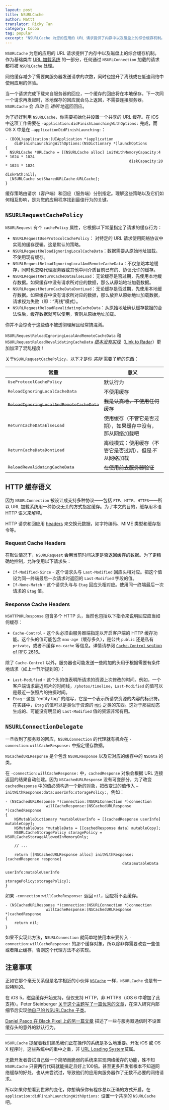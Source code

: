 ```yaml
---
layout: post
title: NSURLCache
author: Mattt
translator: Ricky Tan
category: Cocoa
tag: popular
excerpt: "NSURLCache 为您的应用的 URL 请求提供了内存中以及磁盘上的综合缓存机制。作为基础类库 URL 加载系统的一部分，任何通过 NSURLConnection 加载的请求都将被 NSURLCache 处理。"
---
```


`NSURLCache` 为您的应用的 URL 请求提供了内存中以及磁盘上的综合缓存机制。 作为基础类库 [URL 加载系统](https://developer.apple.com/library/mac/#documentation/Cocoa/Conceptual/URLLoadingSystem/URLLoadingSystem.html#//apple_ref/doc/uid/10000165i) 的一部分，任何通过 `NSURLConnection` 加载的请求都将被 `NSURLCache` 处理。

网络缓存减少了需要向服务器发送请求的次数，同时也提升了离线或在低速网络中使用应用的体验。

当一个请求完成下载来自服务器的回应，一个缓存的回应将在本地保存。下一次同一个请求再发起时，本地保存的回应就会马上返回，不需要连接服务器。`NSURLCache` 会 _自动_ 且 _透明_ 地返回回应。

为了好好利用 `NSURLCache`，你需要初始化并设置一个共享的 URL 缓存。在 iOS 中这项工作需要在 `-application:didFinishLaunchingWithOptions:` 完成，而 OS X 中是在 `–applicationDidFinishLaunching:`：

```objc
- (BOOL)application:(UIApplication *)application
    didFinishLaunchingWithOptions:(NSDictionary *)launchOptions
{
  NSURLCache *URLCache = [[NSURLCache alloc] initWithMemoryCapacity:4 * 1024 * 1024
                                                       diskCapacity:20 * 1024 * 1024
                                                           diskPath:nil];
  [NSURLCache setSharedURLCache:URLCache];
}
```

缓存策略由请求（客户端）和回应（服务端）分别指定。理解这些策略以及它们如何相互影响，是为您的应用程序找到最佳行为的关键。

## `NSURLRequestCachePolicy`

`NSURLRequest` 有个 `cachePolicy` 属性，它根据以下常量指定了请求的缓存行为：

- `NSURLRequestUseProtocolCachePolicy`： 对特定的 URL 请求使用网络协议中实现的缓存逻辑。这是默认的策略。
- `NSURLRequestReloadIgnoringLocalCacheData`：数据需要从原始地址加载。不使用现有缓存。
- `NSURLRequestReloadIgnoringLocalAndRemoteCacheData`：不仅忽略本地缓存，同时也忽略代理服务器或其他中间介质目前已有的、协议允许的缓存。
- `NSURLRequestReturnCacheDataElseLoad`：无论缓存是否过期，先使用本地缓存数据。如果缓存中没有请求所对应的数据，那么从原始地址加载数据。
- `NSURLRequestReturnCacheDataDontLoad`：无论缓存是否过期，先使用本地缓存数据。如果缓存中没有请求所对应的数据，那么放弃从原始地址加载数据，请求视为失败（即：“离线”模式）。
- `NSURLRequestReloadRevalidatingCacheData`：从原始地址确认缓存数据的合法性后，缓存数据就可以使用，否则从原始地址加载。

你并不会惊奇于这些值不被透彻理解且经常搞混淆。

`NSURLRequestReloadIgnoringLocalAndRemoteCacheData` 和 `NSURLRequestReloadRevalidatingCacheData` [_根本没有实现_](https://gist.github.com/mattt/4753073#file-nsurlrequest-h-L95-L108)（[Link to Radar](http://openradar.appspot.com/radar?id=1755401)）更加加深了混乱程度！

关于`NSURLRequestCachePolicy`，以下才是你 _实际_ 需要了解的东西：

<table>
  <thead>
    <tr>
      <th>常量</th>
      <th>意义</th>
    </tr>
  </thead>
  <tbody>
    <tr>
      <td><tt>UseProtocolCachePolicy</tt></td>
      <td>默认行为</td>
    </tr>
    <tr>
      <td><tt>ReloadIgnoringLocalCacheData</tt></td>
      <td>不使用缓存</td>
    </tr>
    <tr>
      <td><del><tt>ReloadIgnoringLocalAndRemoteCacheData</tt></del></td>
      <td><del>我是认真地，不使用任何缓存</del></td>
    </tr>
    <tr>
      <td><tt>ReturnCacheDataElseLoad</tt></td>
      <td>使用缓存（不管它是否过期），如果缓存中没有，那从网络加载吧</td>
    </tr>
    <tr>
      <td><tt>ReturnCacheDataDontLoad</tt></td>
      <td>离线模式：使用缓存（不管它是否过期），但是<em>不</em>从网络加载</td>
    </tr>
    <tr>
      <td><del><tt>ReloadRevalidatingCacheData</tt></del></td>
      <td><del>在使用前去服务器验证</del></td>
    </tr>
  </tbody>
</table>

## HTTP 缓存语义

因为 `NSURLConnection` 被设计成支持多种协议——包括 `FTP`、`HTTP`、`HTTPS`——所以 URL 加载系统用一种协议无关的方式指定缓存。为了本文的目的，缓存用术语 HTTP 语义来解释。

HTTP 请求和回应用 [headers](http://www.w3.org/Protocols/rfc2616/rfc2616-sec14.html) 来交换元数据，如字符编码、MIME 类型和缓存指令等。

### Request Cache Headers

在默认情况下，`NSURLRequest` 会用当前时间决定是否返回缓存的数据。为了更精确地控制，允许使用以下请求头：

* `If-Modified-Since` - 这个请求头与 `Last-Modified` 回应头相对应。把这个值设为同一终端最后一次请求时返回的 `Last-Modified` 字段的值。
* `If-None-Match` - 这个请求头与与 `Etag` 回应头相对应。使用同一终端最后一次请求的 `Etag` 值。

### Response Cache Headers

`NSHTTPURLResponse` 包含多个 HTTP 头，当然也包括以下指令来说明回应应当如何缓存：

* `Cache-Control` - 这个头必须由服务器端指定以开启客户端的 HTTP 缓存功能。这个头的值可能包含 `max-age`（缓存多久），是公共 `public` 还是私有 `private`，或者不缓存 `no-cache` 等信息。详情请参阅 [`Cache-Control` section of RFC 2616](http://www.w3.org/Protocols/rfc2616/rfc2616-sec14.html#sec14.9)。

除了 `Cache-Control` 以外，服务器也可能发送一些附加的头用于根据需要有条件地请求（如上一节所提到的）：

* `Last-Modified` - 这个头的值表明所请求的资源上次修改的时间。例如，一个客户端请求最近照片的时间线，`/photos/timeline`，`Last-Modified` 的值可以是最近一张照片的拍摄时间。
* `Etag` - 这是 “entity tag” 的缩写，它是一个表示所请求资源的内容的标识符。在实践中，`Etag` 的值可以是类似于资源的 [`MD5`](https://en.wikipedia.org/wiki/MD5) 之类的东西。这对于那些动态生成的、可能没有明显的 `Last-Modified` 值的资源非常有用。

## `NSURLConnectionDelegate`

一旦收到了服务器的回应，`NSURLConnection` 的代理就有机会在 `-connection:willCacheResponse:` 中指定缓存数据。

`NSCachedURLResponse` 是个包含 `NSURLResponse` 以及它对应的缓存中的 `NSData` 的类。

在 `-connection:willCacheResponse:` 中，`cachedResponse` 对象会根据 URL 连接返回的结果自动创建。因为 `NSCachedURLResponse` 没有可变部分，为了改变 `cachedResponse` 中的值必须构造一个新的对象，把改变过的值传入 `–initWithResponse:data:userInfo:storagePolicy:`，例如：

```objc
- (NSCachedURLResponse *)connection:(NSURLConnection *)connection
                  willCacheResponse:(NSCachedURLResponse *)cachedResponse
{
    NSMutableDictionary *mutableUserInfo = [[cachedResponse userInfo] mutableCopy];
    NSMutableData *mutableData = [[cachedResponse data] mutableCopy];
    NSURLCacheStoragePolicy storagePolicy = NSURLCacheStorageAllowedInMemoryOnly;

    // ...

    return [[NSCachedURLResponse alloc] initWithResponse:[cachedResponse response]
                                                    data:mutableData
                                                userInfo:mutableUserInfo
                                           storagePolicy:storagePolicy];
}
```

如果 `-connection:willCacheResponse:` 返回 `nil`，回应将不会缓存。

```objc
- (NSCachedURLResponse *)connection:(NSURLConnection *)connection
                  willCacheResponse:(NSCachedURLResponse *)cachedResponse
{
    return nil;
}
```

如果不实现此方法，`NSURLConnection` 就简单地使用本来要传入 `-connection:willCacheResponse:` 的那个缓存对象，所以除非你需要改变一些值或者阻止缓存，否则这个代理方法不必实现。

## 注意事项

正如它那个毫无关系但是名字相近的小伙伴 [`NSCache`](https://nshipster.cn/nscache/) 一样，`NSURLCache` 也是有一些特别的。

在 iOS 5，磁盘缓存开始支持，但仅支持 HTTP，非 HTTPS（iOS 6 中增加了此支持）。Peter Steinberger [关于这个主题写了一篇优秀的文章](http://petersteinberger.com/blog/2012/nsurlcache-uses-a-disk-cache-as-of-ios5/)，在深入研究内部细节后实现[他自己的 NSURLCache 子类](https://github.com/steipete/SDURLCache)。

[Daniel Pasco 在 Black Pixel 上的另一篇文章](http://blackpixel.com/blog/2012/05/caching-and-nsurlconnection.html) 描述了一些与服务器通信时不设置缓存头的意外的默认行为。

---

`NSURLCache` 提醒着我们熟悉我们正在操作的系统是多么地重要。开发 iOS 或 OS X 程序时，这些系统中的重中之重，非 [URL Loading System](https://developer.apple.com/library/mac/#documentation/Cocoa/Conceptual/URLLoadingSystem/URLLoadingSystem.html#//apple_ref/doc/uid/10000165i)莫属。

无数开发者尝试自己做一个简陋而脆弱的系统来实现网络缓存的功能，殊不知 `NSURLCache` 只要两行代码就能搞定且好上100倍。甚至更多开发者根本不知道网络缓存的好处，也从未尝试过，导致他们的应用向服务器作了无数不必要的网络请求。

所以如果你想看到世界的变化，你想确保你有程序总以正确的方式开启，在 `-application:didFinishLaunchingWithOptions:` 设置一个共享的 `NSURLCache` 吧。
